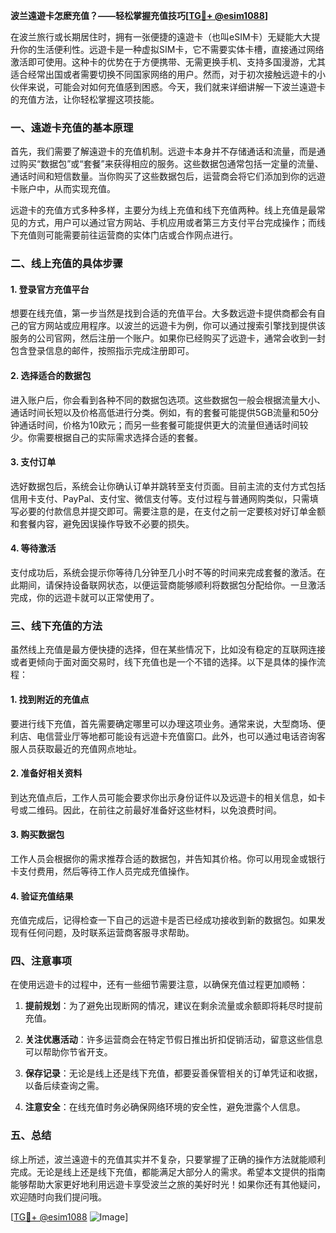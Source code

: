 **波兰遠遊卡怎麽充值？——轻松掌握充值技巧[[TG💪+ @esim1088](https://t.me/s/esim1088)]**

在波兰旅行或长期居住时，拥有一张便捷的遠遊卡（也叫eSIM卡）无疑能大大提升你的生活便利性。远遊卡是一种虚拟SIM卡，它不需要实体卡槽，直接通过网络激活即可使用。这种卡的优势在于方便携带、无需更换手机、支持多国漫游，尤其适合经常出国或者需要切换不同国家网络的用户。然而，对于初次接触远遊卡的小伙伴来说，可能会对如何充值感到困惑。今天，我们就来详细讲解一下波兰遠遊卡的充值方法，让你轻松掌握这项技能。

### **一、遠遊卡充值的基本原理**

首先，我们需要了解遠遊卡的充值机制。远遊卡本身并不存储通话和流量，而是通过购买“数据包”或“套餐”来获得相应的服务。这些数据包通常包括一定量的流量、通话时间和短信数量。当你购买了这些数据包后，运营商会将它们添加到你的远遊卡账户中，从而实现充值。

远遊卡的充值方式多种多样，主要分为线上充值和线下充值两种。线上充值是最常见的方式，用户可以通过官方网站、手机应用或者第三方支付平台完成操作；而线下充值则可能需要前往运营商的实体门店或合作网点进行。

### **二、线上充值的具体步骤**

#### **1. 登录官方充值平台**
想要在线充值，第一步当然是找到合适的充值平台。大多数远遊卡提供商都会有自己的官方网站或应用程序。以波兰的远遊卡为例，你可以通过搜索引擎找到提供该服务的公司官网，然后注册一个账户。如果你已经购买了远遊卡，通常会收到一封包含登录信息的邮件，按照指示完成注册即可。

#### **2. 选择适合的数据包**
进入账户后，你会看到各种不同的数据包选项。这些数据包一般会根据流量大小、通话时间长短以及价格高低进行分类。例如，有的套餐可能提供5GB流量和50分钟通话时间，价格为10欧元；而另一些套餐可能提供更大的流量但通话时间较少。你需要根据自己的实际需求选择合适的套餐。

#### **3. 支付订单**
选好数据包后，系统会让你确认订单并跳转至支付页面。目前主流的支付方式包括信用卡支付、PayPal、支付宝、微信支付等。支付过程与普通网购类似，只需填写必要的付款信息并提交即可。需要注意的是，在支付之前一定要核对好订单金额和套餐内容，避免因误操作导致不必要的损失。

#### **4. 等待激活**
支付成功后，系统会提示你等待几分钟至几小时不等的时间来完成套餐的激活。在此期间，请保持设备联网状态，以便运营商能够顺利将数据包分配给你。一旦激活完成，你的远遊卡就可以正常使用了。

### **三、线下充值的方法**

虽然线上充值是最方便快捷的选择，但在某些情况下，比如没有稳定的互联网连接或者更倾向于面对面交易时，线下充值也是一个不错的选择。以下是具体的操作流程：

#### **1. 找到附近的充值点**
要进行线下充值，首先需要确定哪里可以办理这项业务。通常来说，大型商场、便利店、电信营业厅等地都可能设有远遊卡充值窗口。此外，也可以通过电话咨询客服人员获取最近的充值网点地址。

#### **2. 准备好相关资料**
到达充值点后，工作人员可能会要求你出示身份证件以及远遊卡的相关信息，如卡号或二维码。因此，在前往之前最好准备好这些材料，以免浪费时间。

#### **3. 购买数据包**
工作人员会根据你的需求推荐合适的数据包，并告知其价格。你可以用现金或银行卡支付费用，然后等待工作人员完成充值操作。

#### **4. 验证充值结果**
充值完成后，记得检查一下自己的远遊卡是否已经成功接收到新的数据包。如果发现有任何问题，及时联系运营商客服寻求帮助。

### **四、注意事项**

在使用远遊卡的过程中，还有一些细节需要注意，以确保充值过程更加顺畅：

1. **提前规划**：为了避免出现断网的情况，建议在剩余流量或余额即将耗尽时提前充值。
   
2. **关注优惠活动**：许多运营商会在特定节假日推出折扣促销活动，留意这些信息可以帮助你节省开支。

3. **保存记录**：无论是线上还是线下充值，都要妥善保管相关的订单凭证和收据，以备后续查询之需。

4. **注意安全**：在线充值时务必确保网络环境的安全性，避免泄露个人信息。

### **五、总结**

综上所述，波兰遠遊卡的充值其实并不复杂，只要掌握了正确的操作方法就能顺利完成。无论是线上还是线下充值，都能满足大部分人的需求。希望本文提供的指南能够帮助大家更好地利用远遊卡享受波兰之旅的美好时光！如果你还有其他疑问，欢迎随时向我们提问哦。

[[TG💪+ @esim1088](https://t.me/s/esim1088) ![Image](https://i.postimg.cc/4NQfJmqS/Snipaste-2025-05-13-00-14-12.png)]